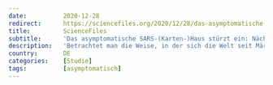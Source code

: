 ```yaml
---
date:          2020-12-28
redirect:      https://sciencefiles.org/2020/12/28/das-asymptomatische-sars-karten-haus-sturzt-ein-nachste-studie-findet-kaum-asymptomatische-ubertragung/
title:         ScienceFiles
subtitle:      'Das asymptomatische SARS-(Karten-)Haus stürzt ein: Nächste Studie findet kaum asymptomatische Übertragung'
description:   'Betrachtet man die Weise, in der sich die Welt seit März 2020 verändert hat, dann kommt man nicht umhin, eine umgekehrt proportionale Entwicklung festzustellen: Je mehr sich abzeichnet, dass SARS-CoV-2 nicht, wie viele im März geglaubt haben [wir auch], ein Virus ist, das schnell durch eine Bevölkerung geht und viele Tote auf seinem Weg zurücklässt,…'
country:       DE
categories:    [Studie]
tags:          [asymptomatisch]
---
```

